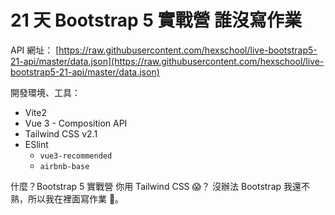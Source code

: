 ﻿# 21 天 Bootstrap 5 實戰營 誰沒寫作業

API 網址：
[https://raw.githubusercontent.com/hexschool/live-bootstrap5-21-api/master/data.json](https://raw.githubusercontent.com/hexschool/live-bootstrap5-21-api/master/data.json)

開發環境、工具：
- Vite2
- Vue 3 - Composition API
- Tailwind CSS v2.1
- ESlint
  - `vue3-recommended`
  - `airbnb-base`

什麼？Bootstrap 5 實戰營 你用 Tailwind CSS 😱？ 沒辦法 Bootstrap 我還不熟，所以我在裡面寫作業 🤣。
